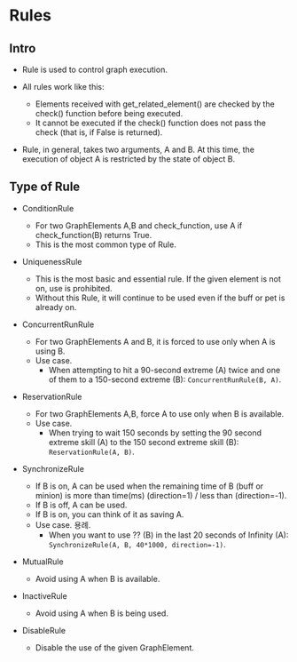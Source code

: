 Rules
========

Intro
------

- Rule is used to control graph execution. 

- All rules work like this: 

  - Elements received with get_related_element() are checked by the check() function before being executed. 
  - It cannot be executed if the check() function does not pass the check (that is, if False is returned). 

- Rule, in general, takes two arguments, A and B. At this time, the execution of object A is restricted by the state of object B. 



Type of Rule 
-------

- ConditionRule
  - For two GraphElements A,B and check_function, use A if check_function(B) returns True. 
  - This is the most common type of Rule. 

- UniquenessRule
  - This is the most basic and essential rule. If the given element is not on, use is prohibited. 
  - Without this Rule, it will continue to be used even if the buff or pet is already on. 

- ConcurrentRunRule
  - For two GraphElements A and B, it is forced to use only when A is using B. 
  - Use case. 
    - When attempting to hit a 90-second extreme (A) twice and one of them to a 150-second extreme (B): ```ConcurrentRunRule(B, A)```. 
  
- ReservationRule
  - For two GraphElements A,B, force A to use only when B is available. 
  - Use case. 
    - When trying to wait 150 seconds by setting the 90 second extreme skill (A) to the 150 second extreme skill (B): ```ReservationRule(A, B)```. 

- SynchronizeRule
  - If B is on, A can be used when the remaining time of B (buff or minion) is more than time(ms) (direction=1) / less than (direction=-1). 
  - If B is off, A can be used. 
  - If B is on, you can think of it as saving A. 
  - Use case. 용례.
    - When you want to use ?? (B) in the last 20 seconds of Infinity (A): ```SynchronizeRule(A, B, 40*1000, direction=-1)```. 

- MutualRule
  - Avoid using A when B is available. 

- InactiveRule
  - Avoid using A when B is being used. 

- DisableRule
  - Disable the use of the given GraphElement. 